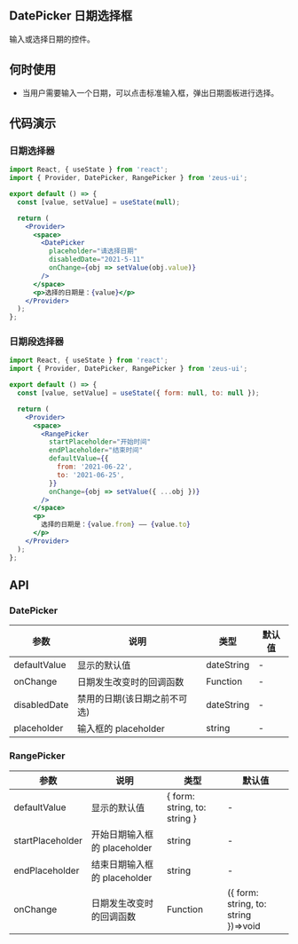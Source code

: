 ## DatePicker 日期选择框

输入或选择日期的控件。

## 何时使用

- 当用户需要输入一个日期，可以点击标准输入框，弹出日期面板进行选择。

## 代码演示

### 日期选择器

```jsx
import React, { useState } from 'react';
import { Provider, DatePicker, RangePicker } from 'zeus-ui';

export default () => {
  const [value, setValue] = useState(null);

  return (
    <Provider>
      <space>
        <DatePicker
          placeholder="请选择日期"
          disabledDate="2021-5-11"
          onChange={obj => setValue(obj.value)}
        />
      </space>
      <p>选择的日期是：{value}</p>
    </Provider>
  );
};
```

### 日期段选择器

```jsx
import React, { useState } from 'react';
import { Provider, DatePicker, RangePicker } from 'zeus-ui';

export default () => {
  const [value, setValue] = useState({ form: null, to: null });

  return (
    <Provider>
      <space>
        <RangePicker
          startPlaceholder="开始时间"
          endPlaceholder="结束时间"
          defaultValue={{
            from: '2021-06-22',
            to: '2021-06-25',
          }}
          onChange={obj => setValue({ ...obj })}
        />
      </space>
      <p>
        选择的日期是：{value.from} —— {value.to}
      </p>
    </Provider>
  );
};
```

## API

### DatePicker

| 参数         | 说明                         | 类型       | 默认值 |
| ------------ | ---------------------------- | ---------- | ------ |
| defaultValue | 显示的默认值                 | dateString | -      |
| onChange     | 日期发生改变时的回调函数     | Function   | -      |
| disabledDate | 禁用的日期(该日期之前不可选) | dateString | -      |
| placeholder  | 输入框的 placeholder         | string     | -      |

### RangePicker

| 参数             | 说明                         | 类型                         | 默认值                               |
| ---------------- | ---------------------------- | ---------------------------- | ------------------------------------ |
| defaultValue     | 显示的默认值                 | { form: string, to: string } | -                                    |
| startPlaceholder | 开始日期输入框的 placeholder | string                       | -                                    |
| endPlaceholder   | 结束日期输入框的 placeholder | string                       | -                                    |
| onChange         | 日期发生改变时的回调函数     | Function                     | ({ form: string, to: string })=>void |
